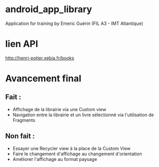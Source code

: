 # android_app_library
Application for training by Emeric Guérin (FIL A3 - IMT Atlantique)

# lien API
http://henri-potier.xebia.fr/books

# Avancement final

## Fait :
- Affichage de la librairie via une Custom view
- Navigation entre la librairie et un livre sélectionné via l'utilisation de Fragments

## Non fait :
- Essayer une Recycler view à la place de la Custom View
- Faire le changement d'affichage au changement d'orientation
- Améliorer l'affichage au format paysage
